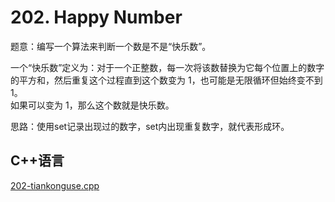 # 202. Happy Number  


题意：编写一个算法来判断一个数是不是“快乐数”。  


一个“快乐数”定义为：对于一个正整数，每一次将该数替换为它每个位置上的数字的平方和，然后重复这个过程直到这个数变为 1，也可能是无限循环但始终变不到 1。  
如果可以变为 1，那么这个数就是快乐数。  


思路：使用set记录出现过的数字，set内出现重复数字，就代表形成环。  


## C++语言  

[202-tiankonguse.cpp](./202-tiankonguse.cpp)



